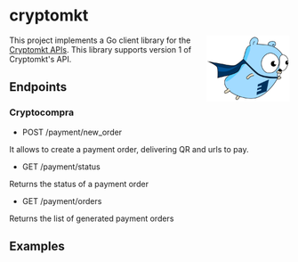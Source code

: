 # cryptomkt

<img align="right" width="150" src="gopher.png">


This project implements a Go client library for the [Cryptomkt APIs](https://developers.cryptomkt.com).
This library supports version 1 of Cryptomkt's API.

## Endpoints

### Cryptocompra

- POST /payment/new_order

It allows to create a payment order, delivering QR and urls to pay.

- GET /payment/status


Returns the status of a payment order

- GET /payment/orders


Returns the list of generated payment orders

## Examples